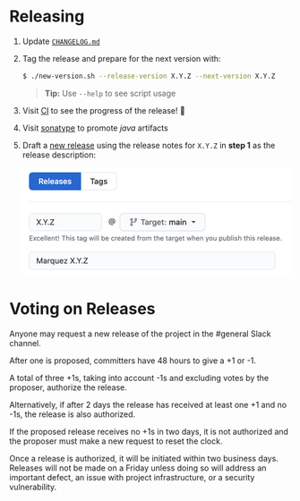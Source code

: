 # Releasing

1. Update [`CHANGELOG.md`](CHANGELOG.md)
2. Tag the release and prepare for the next version with:

   ```bash
   $ ./new-version.sh --release-version X.Y.Z --next-version X.Y.Z
   ```

   > **Tip:** Use `--help` to see script usage

3. Visit [CI](https://app.circleci.com/pipelines/github/MarquezProject/marquez?branch=main) to see the progress of the release! :rocket:
4. Visit [sonatype](https://oss.sonatype.org) to promote _java_ artifacts
6. Draft a [new release](https://github.com/MarquezProject/marquez/releases/new) using the release notes for `X.Y.Z` in **step 1** as the release description:

   ![](./docs/assets/images/new-release.png)

# Voting on Releases

Anyone may request a new release of the project in the #general Slack channel.

After one is proposed, committers have 48 hours to give a +1 or -1.

A total of three +1s, taking into account -1s and excluding votes by the proposer, authorize the release.

Alternatively, if after 2 days the release has received at least one +1 and no -1s, the release is also authorized.

If the proposed release receives no +1s in two days, it is not authorized and the proposer must make a new request to reset the clock.

Once a release is authorized, it will be initiated within two business days. Releases will not be made on a Friday unless doing so will address an important defect, an issue with project infrastructure, or a security vulnerability.

